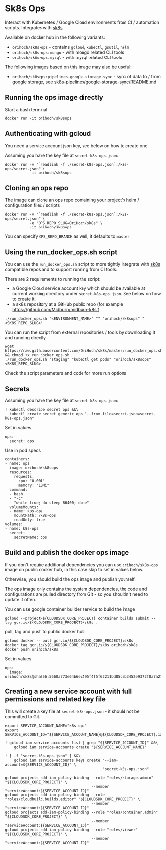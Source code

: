 # Sk8s Ops

Interact with Kubernetes / Google Cloud environments from CI / automation scripts. Integrates with [sk8s](https://github.com/OriHoch/sk8s)

Available on docker hub in the following variants:

* `orihoch/sk8s-ops` - contains `gcloud`, `kubectl`, `gsutil`, `helm`
* `orihoch/sk8s-ops:mongo` - with mongo related CLI tools
* `orihoch/sk8s-ops:mysql` - with mysql related CLI tools

The following images based on this image may also be useful:
* `orihoch/sk8sops:pipelines-google-storage-sync` - sync of data to / from google storage, see [sk8s-pipelines/google-storage-sync/README.md](https://github.com/OriHoch/sk8s-pipelines/blob/master/google-storage-sync/README.md)

## Running the ops image directly

Start a bash terminal

```
docker run -it orihoch/sk8sops
```


## Authenticating with gcloud

You need a service account json key, see below on how to create one

Assuming you have the key file at `secret-k8s-ops.json`:

```
docker run -v "`readlink -f ./secret-k8s-ops.json`:/k8s-ops/secret.json" \
           -it orihoch/sk8sops
```


## Cloning an ops repo

The image can clone an ops repo containing your project's helm / configuration files / scripts

```
docker run -v "`readlink -f ./secret-k8s-ops.json`:/k8s-ops/secret.json" \
           -e "OPS_REPO_SLUG=OriHoch/sk8s" \
           -it orihoch/sk8sops
```

You can specify `OPS_REPO_BRANCH` as well, it defaults to `master`


## Using the run_docker_ops.sh script

You can use the `run_docker_ops.sh` script to more tightly integrate with [sk8s](https://github.com/OriHoch/sk8s) compatible repos and to support running from CI tools.

There are 2 requirements to running the script:

* a Google Cloud service account key which should be available at current working directory under `secret-k8s-ops.json`. See below on how to create it.
* a sk8s repository at a GitHub public repo (for example https://github.com/Midburn/midburn-k8s`)

```
./run_docker_ops.sh "<ENVIRONMENT_NAME>" "" "orihoch/sk8sops" "<SK8S_REPO_SLUG>"
```

You can run the script from external repositories / tools by downloading it and running directly

```
wget https://raw.githubusercontent.com/OriHoch/sk8s/master/run_docker_ops.sh && chmod +x run_docker_ops.sh
./run_docker_ops.sh "staging" "kubectl get pods" "orihoch/sk8sops" <SK8S_REPO_SLUG>
```

Check the script parameters and code for more run options


## Secrets

Assuming you have the key file at `secret-k8s-ops.json`:

```
! kubectl describe secret ops &&\
  kubectl create secret generic ops "--from-file=secret.json=secret-k8s-ops.json"
```

Set in values

```
ops:
  secret: ops
```

Use in pod specs

```
containers:
- name: ops
  image: orihoch/sk8sops
  resources:
    requests:
      cpu: "0.001"
      memory: "10Mi"
  command:
  - bash
  - "-c"
  - "while true; do sleep 86400; done"
  volumeMounts:
  - name: k8s-ops
    mountPath: /k8s-ops
    readOnly: true
volumes:
- name: k8s-ops
  secret:
    secretName: ops
```


## Build and publish the docker ops image

If you don't require additional dependencies you can use `orihoch/sk8s-ops` image on public docker hub, in this case skip to set in values below.

Otherwise, you should build the ops image and publish yourself.

The ops image only contains the system dependencies, the code and configurations are pulled directory from Git - so you shouldn't need to update it often.

You can use google container builder service to build the image

```
gcloud --project=${CLOUDSDK_CORE_PROJECT} container builds submit --tag gcr.io/${CLOUDSDK_CORE_PROJECT}/sk8s .
```

pull, tag and push to public docker hub

```
gcloud docker -- pull gcr.io/${CLOUDSDK_CORE_PROJECT}/sk8s
docker tag gcr.io/${CLOUDSDK_CORE_PROJECT}/sk8s orihoch/sk8s
docker push orihoch/sk8s
```

Set in values

```
ops:
  image: orihoch/sk8s@sha256:5660a773e64b6ec495f4f5f62211bd85ceb3452e9372f8a7a270c112804b03f3
```


## Creating a new service account with full permissions and related key file

This will create a key file at `secret-k8s-ops.json` - it should not be committed to Git.

```
export SERVICE_ACCOUNT_NAME="k8s-ops"
export SERVICE_ACCOUNT_ID="${SERVICE_ACCOUNT_NAME}@${CLOUDSDK_CORE_PROJECT}.iam.gserviceaccount.com"

! gcloud iam service-accounts list | grep "${SERVICE_ACCOUNT_ID}" &&\
    gcloud iam service-accounts create "${SERVICE_ACCOUNT_NAME}"

! [ -f "secret-k8s-ops.json" ] &&\
    gcloud iam service-accounts keys create "--iam-account=${SERVICE_ACCOUNT_ID}" \
                                            "secret-k8s-ops.json"

gcloud projects add-iam-policy-binding --role "roles/storage.admin" "${CLOUDSDK_CORE_PROJECT}" \
                                       --member "serviceAccount:${SERVICE_ACCOUNT_ID}"
gcloud projects add-iam-policy-binding --role "roles/cloudbuild.builds.editor" "${CLOUDSDK_CORE_PROJECT}" \
                                       --member "serviceAccount:${SERVICE_ACCOUNT_ID}"
gcloud projects add-iam-policy-binding --role "roles/container.admin" "${CLOUDSDK_CORE_PROJECT}" \
                                       --member "serviceAccount:${SERVICE_ACCOUNT_ID}"
gcloud projects add-iam-policy-binding --role "roles/viewer" "${CLOUDSDK_CORE_PROJECT}" \
                                       --member "serviceAccount:${SERVICE_ACCOUNT_ID}"
```
